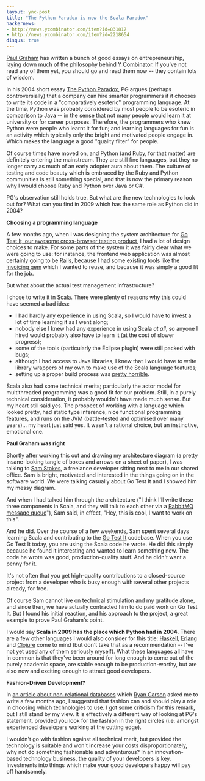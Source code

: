 ```yaml
---
layout: ync-post
title: "The Python Paradox is now the Scala Paradox"
hackernews:
- http://news.ycombinator.com/item?id=831817
- http://news.ycombinator.com/item?id=2218654
disqus: true
---
```


[Paul Graham](http://www.paulgraham.com/) has written a bunch of good essays on entrepreneurship,
laying down much of the philosophy behind
[Y Combinator](http://ycombinator.com/). If you've not read any of them yet, you should go and read
them now -- they contain lots of wisdom.

In his 2004 short essay
[The Python Paradox](http://www.paulgraham.com/pypar.html), PG argues (perhaps controversially) that
a company can hire smarter programmers if it chooses to write its code in a "comparatively esoteric"
programming language. At the time, Python was probably considered by most people to be esoteric in
comparison to Java -- in the sense that not many people would learn it at university or for career
purposes. Therefore, the programmers who knew Python were people who learnt it for fun; and learning
languages for fun is an activity which typically only the bright and motivated people engage in.
Which makes the language a good "quality filter" for people.

Of course times have moved on, and
Python (and Ruby, for that matter) are definitely entering the mainstream. They are still fine
languages, but they no longer carry as much of an early adopter aura about them. The culture of
testing and code beauty which is embraced by the Ruby and Python communities is still something
special, and that is now the primary reason why I would choose Ruby and Python over Java or C#.

PG's observation still holds true. But what are the new technologies to look out for? What can
you find in 2009 which has the same role as Python did in 2004?


**Choosing a programming language**

A few months ago, when I was designing the system architecture for
[Go Test It, our awesome cross-browser testing product](http://go-test.it), I had a lot of design
choices to make. For some parts of the system it was fairly clear what we were going to use: for
instance, the frontend web application was almost certainly going to be Rails, because I had some
existing tools like
[the invoicing gem](http://ept.github.com/invoicing/) which I wanted to reuse, and because it was
simply a good fit for the job.

But what about the actual test management infrastructure?

I chose to write it in [Scala](http://www.scala-lang.org/). There were plenty of reasons why this
could have seemed a bad idea:

* I had hardly any experience in using Scala, so I would have to invest a lot of time
  learning it as I went along;
* nobody else I knew had any experience in using Scala *at all*, so anyone I hired
  would probably also have to learn it (at the cost of slower progress);
* some of the tools (particularly the Eclipse plugin) were still packed with bugs;
* although I had access to Java libraries, I knew that I would have to write library
  wrappers of my own to make use of the Scala language features;
* setting up a proper build process was
  [pretty horrible](/2009/05/13/building-go-test-it-fun-with-scala-and-rest-apis.html).

Scala also had some technical merits; particularly the actor model for multithreaded programming was a
good fit for our problem. Still, in a purely technical consideration, it probably wouldn't have made
much sense. But my heart still said yes. The prospect of working with a language which looked
pretty, had static type inference, nice functional programming features, and runs on the JVM
(battle-tested and optimised over many years)... my heart just said yes. It wasn't a rational
choice, but an instinctive, emotional one.


**Paul Graham was right**

Shortly after working this
out and drawing my architecture diagram (a pretty insane-looking tangle of boxes and arrows on a
sheet of paper), I was talking to
[Sam Stokes](http://samstokes.co.uk/), a freelance developer sitting next to me in our shared
office. Sam is bright, motivated and interested in the things going on in the software world. We
were talking casually about Go Test It and I showed him my messy diagram.

And when I had talked him through the architecture ("I think I'll write these three components in
Scala, and they will talk to each other via a
[RabbitMQ message queue](http://www.rabbitmq.com/)"), Sam said, in effect, "Hey, this is cool, I
want to work on this".

And he did. Over the course of a few weekends, Sam spent several days
learning Scala and contributing to the
[Go Test It](http://go-test.it) codebase. When you use Go Test It today, you are using the Scala
code he wrote. He did this simply because he found it interesting and wanted to learn something new.
The code he wrote was good, production-quality stuff. And he didn't want a penny for it.

It's not often that you get high-quality contributions to a closed-source project from a developer
who is busy enough with several other projects already, for free.

Of course Sam cannot live on technical
stimulation and my gratitude alone, and since then, we have actually contracted him to do paid work
on Go Test It. But I found his initial reaction, and his approach to the project, a great example to
prove Paul Graham's point.

I would say **Scala in 2009 has the place which Python had in 2004**.
There are a few other languages I would also consider for this title:
[Haskell](http://www.haskell.org/),
[Erlang](http://erlang.org/) and
[Clojure](http://clojure.org/) come to mind (but don't take that as a recommendation -- I've not yet
used any of them seriously myself). What these languages all have in common is that they've been
around for long enough to come out of the purely academic space, are stable enough to be
production-worthy, but are also new and exciting enough to attract good
developers.


**Fashion-Driven Development?**

In [an article about non-relational databases](http://carsonified.com/blog/dev/should-you-go-beyond-relational-databases/)
which [Ryan Carson](http://twitter.com/ryancarson) asked me to write a few months ago, I suggested that
fashion can and should play a role in choosing which technologies to use. I got some criticism for
this remark, but I still stand by my view. It is effectively a different way of looking at PG's
statement, provided you look for the fashion in the right circles (i.e. amongst experienced
developers working at the cutting edge).

I wouldn't go with fashion against all technical merit,
but provided the technology is suitable and won't increase your costs disproportionately, why not do
something fashionable and adventurous? In an innovation-based technology business, the quality of
your developers is key. Investments into things which make your good developers happy will pay off
handsomely.
